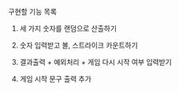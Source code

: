구현할 기능 목록
1. 세 가지 숫자를 랜덤으로 산출하기

2. 숫자 입력받고 볼, 스트라이크 카운트하기

3. 결과출력 + 예외처리 + 게임 다시 시작 여부 입력받기

4. 게임 시작 문구 출력 추가

